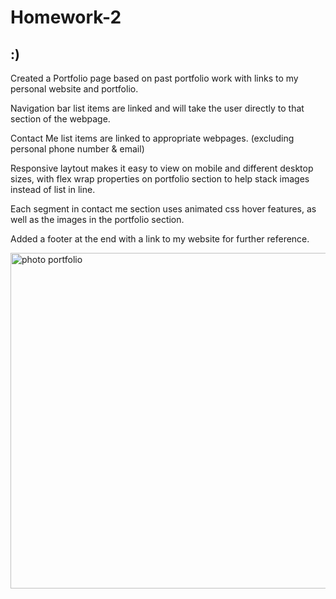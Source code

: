 # Homework-2
## :) 

Created a Portfolio page based on past portfolio work with links to my personal website and portfolio.

Navigation bar list items are linked and will take the user directly to that section of the webpage.

Contact Me list items are linked to appropriate webpages. (excluding personal phone number & email)

Responsive laytout makes it easy to view on mobile and different desktop sizes, with flex wrap properties on portfolio section to help stack images instead of list in line.

Each segment in contact me section uses animated css hover features, as well as the images in the portfolio section.

Added a footer at the end with a link to my website for further reference.



<img width="537" alt="photo portfolio" src="https://github.com/nicoledodge/Assignment-2/blob/main/assets/images/photoportfolio.png">

